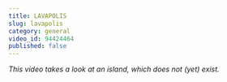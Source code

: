 ```yaml
---
title: LAVAPOLIS
slug: lavapolis
category: general
video_id: 94424464
published: false
---
```

_This video takes a look at an island, which does not (yet) exist._



